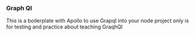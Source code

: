 ### Graph Ql

This is a boilerplate with Apollo to use Grapql into your node project
only is for testing and practice about teaching GraqhQl

